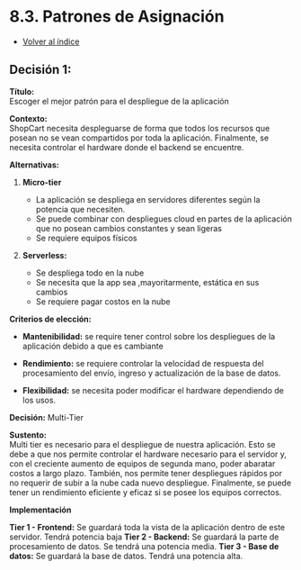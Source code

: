 # 8.3. Patrones de Asignación
- [Volver al índice](/8/8.md)

## **Decisión 1:**

**Título:**  
Escoger el mejor patrón para el despliegue de la aplicación

**Contexto:**  
ShopCart necesita despleguarse de forma que todos los recursos que posean no se vean compartidos por toda la aplicación. Finalmente, se necesita controlar el hardware donde el backend se encuentre.

**Alternativas:**
1. **Micro-tier**
   - La aplicación se despliega en servidores diferentes según la potencia que necesiten.
   - Se puede combinar con despliegues cloud en partes de la aplicación que no posean cambios constantes y sean ligeras
   - Se requiere equipos físicos

2. **Serverless:**
   - Se despliega todo en la nube
   - Se necesita que la app sea ,mayoritarmente, estática en sus cambios
   - Se requiere pagar costos en la nube

**Criterios de elección:**
- **Mantenibilidad:** se require tener control sobre los despliegues de la aplicación debido a que es cambiante

- **Rendimiento:** se requiere controlar la velocidad de respuesta del procesamiento del envío, ingreso y actualización de la base de datos.

- **Flexibilidad:** se necesita poder modificar el hardware dependiendo de los usos.

**Decisión:**
Multi-Tier

**Sustento:**  
Multi tier es necesario para el despliegue de nuestra aplicación. Esto se debe a que nos permite controlar el hardware necesario para el servidor y, con el creciente aumento de equipos de segunda mano, poder abaratar costos a largo plazo. También, nos permite tener despliegues rápidos por no requerir de subir a la nube cada nuevo despliegue. Finalmente, se puede tener un rendimiento eficiente y eficaz si se posee los equipos correctos.

**Implementación**

**Tier 1 - Frontend:** Se guardará toda la vista de la aplicación dentro de este servidor. Tendrá potencia baja 
**Tier 2 - Backend:** Se guardará la parte de procesamiento de datos. Se tendrá una potencia media.
**Tier 3 - Base de datos:** Se guardará la base de datos. Tendrá una potencia alta.


